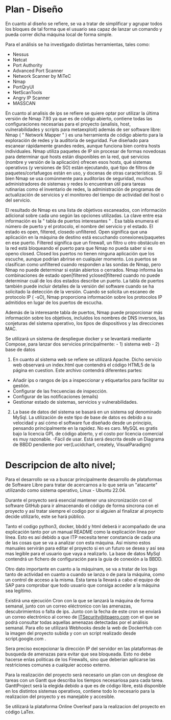 # Plan - Diseño  
En cuanto al diseño se refiere, se va a tratar de simplificar y agrupar todos los bloques de tal forma que el usuario sea capaz de lanzar un comando y pueda correr dicha máquina local de forma simple. 

Para el análisis se ha investigado distintas herramientas, tales como: 
 - Nessus 
 - Netcat
 - Port Authority
 - Advanced Port Scanner
 - Network Scanner by MiTeC
 - Nmap
 - PortQryUI
 - NetScanTools
 - Angry IP Scanner
 - MASSCAN

En cuanto al analisis de ips se refiere se quiere optar por utilizar la última versión de Nmap 7.93 ya que es de código abierto, contiene todas las configuraciones necesarias para el proyecto (analisis, host, vulnerabilidades y scripts para metaexploit) además de ser software libre:
Nmap ( " Network Mapper " ) es una herramienta de código abierto para la exploración de redes y la auditoría de seguridad. Fue diseñado para escanear rápidamente grandes redes, aunque funciona bien contra hosts individuales. Nmap utiliza paquetes de IP sin procesar de formas novedosas para determinar qué hosts están disponibles en la red, qué servicios (nombre y versión de la aplicación) ofrecen esos hosts, qué sistemas operativos (y versiones de SO) están ejecutando, qué tipo de filtros de paquetes/cortafuegos están en uso, y docenas de otras características. Si bien Nmap se usa comúnmente para auditorías de seguridad, muchos administradores de sistemas y redes lo encuentran útil para tareas rutinarias como el inventario de redes, la administración de programas de actualización de servicios y el monitoreo del tiempo de actividad del host o del servicio.

El resultado de Nmap es una lista de objetivos escaneados, con información adicional sobre cada uno según las opciones utilizadas. La clave entre esa información es la " tabla de puertos interesantes " . Esa tabla enumera el número de puerto y el protocolo, el nombre del servicio y el estado. El estado es open, filtered, closedo unfiltered. Open significa que una aplicación en la máquina de destino está escuchando conexiones/paquetes en ese puerto. Filtered significa que un firewall, un filtro u otro obstáculo en la red está bloqueando el puerto para que Nmap no pueda saber si es openo closed. Closed los puertos no tienen ninguna aplicación que los escuche, aunque podrían abrirse en cualquier momento. Los puertos se clasifican como unfiltered cuando responden a las sondas de Nmap, pero Nmap no puede determinar si están abiertos o cerrados. Nmap informa las combinaciones de estado open|filtered yclosed|filtered cuando no puede determinar cuál de los dos estados describe un puerto. La tabla de puertos también puede incluir detalles de la versión del software cuando se ha solicitado la detección de la versión. Cuando se solicita un escaneo de protocolo IP ( -sO), Nmap proporciona información sobre los protocolos IP admitidos en lugar de los puertos de escucha.

Además de la interesante tabla de puertos, Nmap puede proporcionar más información sobre los objetivos, incluidos los nombres de DNS inversos, las conjeturas del sistema operativo, los tipos de dispositivos y las direcciones MAC.

Se utilizará un sistema de despliegue docker y se levantará mediante Compose, para lanzar dos servicios principalmente: 
    - 1) sistema web 
    - 2) base de datos


1) En cuanto al sistema web se refiere se utilizará Apache. Dicho servicio web observará un index.html que contendrá el código HTML5 de la página en cuestion. Este archivo contendrá diferentes partes:
  - Añadir ips o rangos de ips a inspeccionar y etiquetarlos para facilitar su gestión.
  - Configurar de las frecuencias de inspección.
  - Configurar de las notificaciones (emails)
  - Gestionar estado de sistemas, servicios y vulnerabilidades.

2) La base de datos del sistema se basará en un sistema sql denominado MySql. La utilización de este tipo de base de datos es debido a su velocidad y así cómo el software fue diseñado desde un principio, pensando principalmente en la rapidez. No es caro. MySQL es gratis bajo la licencia GPL de código abierto, y el costo por licencia comercial es muy razonable. -Fácil de usar. Está será descrita desde un Diagrama de BBDD pendiente por ver(Lucidchart, creately, VisualParadigm)


# Descripcion de alto nivel;

Para el desarrollo se va a buscar principalmente desarrollo de plataformas de Software Libre para tratar de acercarnos a lo que sería un "atacante" utilizando como sistema operativo, Linux - Ubuntu 22.04.

Durante el proyecto será esencial mantener una sincronización con el software GitHub para ir almacenando el código de forma sincrona con el proyecto y así tratar siempre el codigo por si alguien al finalizar al proyecto decide utilizarlo, este se hará público.

Tanto el codigo python3, docker, bbdd y html deberá ir acompañado de una explicación tanto por un manual README como la explicación línea por línea. Esto es así debido a que ITP necesita tener constancia de cada una de las cosas que se va a analizar con esta máquina. Así mismo estos manuales servirán para editar el proyecto si en un futuro se desea y así sea mas legible para el usuario que vaya a realizarlo. La base de datos MySql contendrá un fichero de configuración para la guia de conexión a la BBDD.

Otro dato importante en cuanto a la máquinam, se va a tratar de los logs tanto de actividad en cuanto a cuando se lanza o de para la máquina, como un control de acceso a la misma. Esta tarea la llevará a cabo el equipo de SAP para comprobar que todo usuario que consiga acceder a la máquina sea legítimo.

Existirá una ejecución Cron con la que se lanzará la máquina de forma semanal, junto con un correo eléctronico con las amenazas, descubrimientos o falta de ips. Junto con la fecha de este cron se enviará un correo electrónico al correo de ITSecurity@itpaero.com  con el que se podrá consultar todas aquellas amenazas detectadas por el análisis semanal. Para ello se utilizará Webhooks desde la web de DockerHub con la imagen del proyecto subida y con un script realizado desde script.google.com . 

Sera preciso excepcionar la dirección IP del servidor en las plataformas de busqueda de amenazas para evitar que sea bloqueada. Esto no debe hacerse enlas politicas de los Firewalls, sino que deberian aplicarse las restriciones comunes a cualquier acceso externo.


Para la realización del proyecto será necesario un plan con un desglose de tareas con un Gantt que describa los tiempos necesariosa para cada tarea. GanttProject será la elegida debido a que es de código libre, está disponible en los distintos sistemas operativos, contiene todo lo necesario para la realizacion del proyecto y es manejable y accesible. 

Se utilizará la plataforma Online Overleaf para la realizacion del proyecto en código LaTex.
